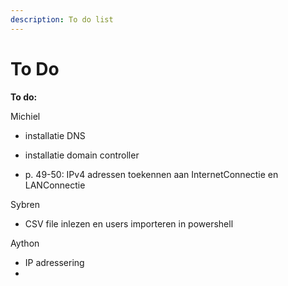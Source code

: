 ```yaml
---
description: To do list
---
```


# To Do

**To do:**

Michiel

* installatie DNS
* installatie domain controller



* p. 49-50: IPv4 adressen toekennen aan InternetConnectie en LANConnectie

Sybren

* CSV file inlezen en users importeren in powershell

Aython

* IP adressering
* 

